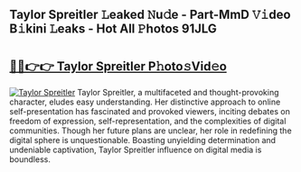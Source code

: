 ## Taylor Spreitler 𝙻eaked 𝙽u𝚍e - Part-MmD 𝚅𝚒deo B𝚒kini 𝙻eaks - Hot All 𝙿hotos 91JLG

# <h2><a href="http://ld5dc3.urlbe.top/?page=Taylor+Spreitler">🔗🔗👉👉 Taylor Spreitler P𝚑oto𝚜Vid𝚎o</a></h2>

[![Taylor Spreitler](https://i.imgur.com/eBuTRDB.gif)](http://ld5dc3.urlbe.top/?page=Taylor+Spreitler)
Taylor Spreitler, a multifaceted and thought-provoking character, eludes easy understanding. Her distinctive approach to online self-presentation has fascinated and provoked viewers, inciting debates on freedom of expression, self-representation, and the complexities of digital communities. Though her future plans are unclear, her role in redefining the digital sphere is unquestionable. Boasting unyielding determination and undeniable captivation, Taylor Spreitler influence on digital media is boundless.
